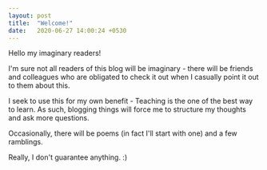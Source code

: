 ```yaml
---
layout: post
title:  "Welcome!"
date:   2020-06-27 14:00:24 +0530
---
```


Hello my imaginary readers!

I'm sure not all readers of this blog will be imaginary - there will be friends and colleagues who are obligated to check it out when I casually point it out to them about this.

I seek to use this for my own benefit - Teaching is the one of the best way to learn. As such, blogging things will force me to structure my thoughts and ask more questions. 

Occasionally, there will be poems (in fact I'll start with one) and a few ramblings.

Really, I don't guarantee anything. :)
